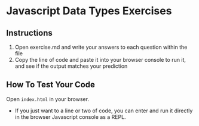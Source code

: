 # Javascript Data Types Exercises

## Instructions

1. Open exercise.md and write your answers to each question within the file
2. Copy the line of code and paste it into your browser console to run it, and see if the output matches your prediction

## How To Test Your Code

Open `index.html` in your browser.

* If you just want to a line or two of code, you can enter and run it directly in the browser Javascript console as a REPL.
